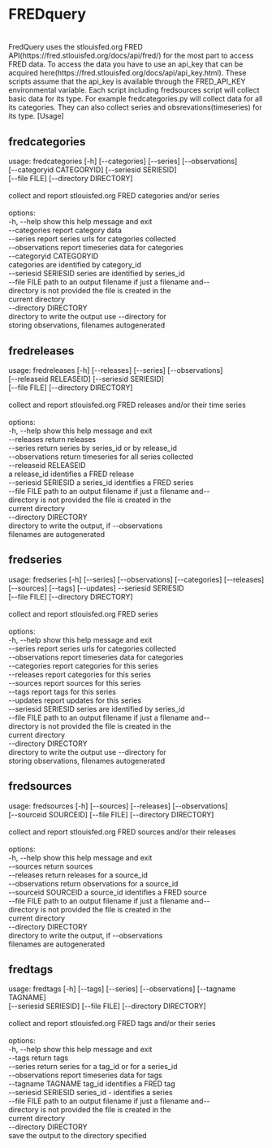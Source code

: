 
# FREDquery
#

<p>
FredQuery uses the stlouisfed.org FRED
API(https://fred.stlouisfed.org/docs/api/fred/) for the most part to
access FRED data. To access the data you have to use an api_key that can
be acquired here(https://fred.stlouisfed.org/docs/api/api_key.html).
These scripts assume that the api_key is available through the FRED_API_KEY
environmental variable. Each script including fredsources
script will collect basic data for its type. For example
fredcategories.py will collect data for all its categories. They can
also collect series and obsrevations(timeseries) for its type.
</p〉


## [Usage]

## fredcategories

usage: fredcategories [-h] [--categories] [--series] [--observations]<br/>
                      [--categoryid CATEGORYID] [--seriesid SERIESID]<br/>
                      [--file FILE] [--directory DIRECTORY]<br/>
<br/>
collect and report stlouisfed.org FRED categories and/or series<br/>
<br/>
options:<br/>
  -h, --help            show this help message and exit<br/>
  --categories          report category data<br/>
  --series              report series urls for categories collected<br/>
  --observations        report timeseries data for categories<br/>
  --categoryid CATEGORYID<br/>
                        categories are identified by category_id<br/>
  --seriesid SERIESID   series are identified by series_id<br/>
  --file FILE           path to an output filename if just a filename and--<br/>
                        directory is not provided the file is created in the<br/>
                        current directory<br/>
  --directory DIRECTORY<br/>
                        directory to write the output use --directory for<br/>
                        storing observations, filenames autogenerated<br/>
## fredreleases

usage: fredreleases [-h] [--releases] [--series] [--observations]<br/>
                    [--releaseid RELEASEID] [--seriesid SERIESID]<br/>
                    [--file FILE] [--directory DIRECTORY]<br/>
<br/>
collect and report stlouisfed.org FRED releases and/or their time series<br/>
<br/>
options:<br/>
  -h, --help            show this help message and exit<br/>
  --releases            return releases<br/>
  --series              return series by series_id or by release_id<br/>
  --observations        return timeseries for all series collected<br/>
  --releaseid RELEASEID<br/>
                        a release_id identifies a FRED release<br/>
  --seriesid SERIESID   a series_id identifies a FRED series<br/>
  --file FILE           path to an output filename if just a filename and--<br/>
                        directory is not provided the file is created in the<br/>
                        current directory<br/>
  --directory DIRECTORY<br/>
                        directory to write the output, if --observations<br/>
                        filenames are autogenerated<br/>
## fredseries

usage: fredseries [-h] [--series] [--observations] [--categories] [--releases]<br/>
                  [--sources] [--tags] [--updates] --seriesid SERIESID<br/>
                  [--file FILE] [--directory DIRECTORY]<br/>
<br/>
collect and report stlouisfed.org FRED series<br/>
<br/>
options:<br/>
  -h, --help            show this help message and exit<br/>
  --series              report series urls for categories collected<br/>
  --observations        report timeseries data for categories<br/>
  --categories          report categories for this series<br/>
  --releases            report categories for this series<br/>
  --sources             report sources for this series<br/>
  --tags                report tags for this series<br/>
  --updates             report updates for this series<br/>
  --seriesid SERIESID   series are identified by series_id<br/>
  --file FILE           path to an output filename if just a filename and--<br/>
                        directory is not provided the file is created in the<br/>
                        current directory<br/>
  --directory DIRECTORY<br/>
                        directory to write the output use --directory for<br/>
                        storing observations, filenames autogenerated<br/>
## fredsources

usage: fredsources [-h] [--sources] [--releases] [--observations]<br/>
                   [--sourceid SOURCEID] [--file FILE] [--directory DIRECTORY]<br/>
<br/>
collect and report stlouisfed.org FRED sources and/or their releases<br/>
<br/>
options:<br/>
  -h, --help            show this help message and exit<br/>
  --sources             return sources<br/>
  --releases            return releases for a source_id<br/>
  --observations        return observations for a source_id<br/>
  --sourceid SOURCEID   a source_id identifies a FRED source<br/>
  --file FILE           path to an output filename if just a filename and--<br/>
                        directory is not provided the file is created in the<br/>
                        current directory<br/>
  --directory DIRECTORY<br/>
                        directory to write the output, if --observations<br/>
                        filenames are autogenerated<br/>
## fredtags

usage: fredtags [-h] [--tags] [--series] [--observations] [--tagname TAGNAME]<br/>
                [--seriesid SERIESID] [--file FILE] [--directory DIRECTORY]<br/>
<br/>
collect and report stlouisfed.org FRED tags and/or their series<br/>
<br/>
options:<br/>
  -h, --help            show this help message and exit<br/>
  --tags                return tags<br/>
  --series              return series for a tag_id or for a series_id<br/>
  --observations        report timeseries data for tags<br/>
  --tagname TAGNAME     tag_id identifies a FRED tag<br/>
  --seriesid SERIESID   series_id - identifies a series<br/>
  --file FILE           path to an output filename if just a filename and--<br/>
                        directory is not provided the file is created in the<br/>
                        current directory<br/>
  --directory DIRECTORY<br/>
                        save the output to the directory specified<br/>
